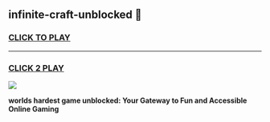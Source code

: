 
## infinite-craft-unblocked 👋
<h3>
<a href="https://premium.freeplayer.one?title=infinite-craft-unblocked&ref=14F">CLICK TO PLAY</a></h3>
<hr>

<h3>
<a href="https://premium.freeplayer.one?title=infinite-craft-unblocked&ref=14F">CLICK 2 PLAY</a>
  
</h3>

<a href="https://premium.freeplayer.one?title=infinite-craft-unblocked&ref=12F/"><img src="https://clearcache.store/games.png"></a>


**worlds hardest game unblocked: Your Gateway to Fun and Accessible Online Gaming**
